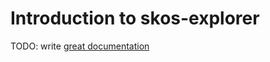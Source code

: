 # Introduction to skos-explorer

TODO: write [great documentation](http://jacobian.org/writing/great-documentation/what-to-write/)

